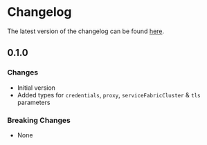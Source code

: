 # Changelog

The latest version of the changelog can be found [here](https://github.com/Azure/bicep-registry-modules/blob/main/avm/res/api-management/service/backend/CHANGELOG.md).

## 0.1.0

### Changes

- Initial version
- Added types for `credentials`, `proxy`, `serviceFabricCluster` & `tls` parameters

### Breaking Changes

- None
